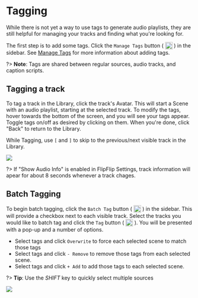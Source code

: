 # Tagging
While there is not yet a way to use tags to generate audio playlists, they are still helpful for managing your tracks
and finding what you're looking for.

The first step is to add some tags. Click the `Manage Tags` button ( <img style="vertical-align: -5px" 
src="doc_icons/tag.svg" alt="Manage Tags" width="20" height="20"> ) in the sidebar. See [Manage Tags](tagging.md#manage-tags)
for more information about adding tags.

?> **Note**: Tags are shared between regular sources, audio tracks, and caption scripts.

## Tagging a track
To tag a track in the Library, click the track's Avatar. This will start a Scene with an audio playlist, starting at 
the selected track. To modify the tags, hover towards the bottom of the screen, and you will see your tags appear. 
Toggle tags on/off as desired by clicking on them. When you're done, click "Back" to return to the Library.

While Tagging, use `[` and `]` to skip to the previous/next visible track in the Library. 

![](doc_images/audio_tagging.png)

?> If "Show Audio Info" is enabled in FlipFlip Settings, track information will apear for about 8 seconds whenever a 
track chages. 

## Batch Tagging
To begin batch tagging, click the `Batch Tag` button ( <img style="vertical-align: -5px" 
src="doc_icons/batch.svg" alt="Batch Tag" width="20" height="20"> ) in the sidebar. This will provide a checkbox 
next to each visible track. Select the tracks you would like to batch tag and click the `Tag` button 
( <img style="vertical-align: -5px" src="doc_icons/tag.svg" alt="Manage Tags" width="20" height="20"> ). You 
will be presented with a pop-up and a number of options.

* Select tags and click `Overwrite` to force each selected scene to match those tags
* Select tags and click `- Remove` to remove those tags from each selected scene.
* Select tags and click `+ Add` to add those tags to each selected scene.

?> **Tip**: Use the _SHIFT_ key to quickly select multiple sources

![](doc_images/audio_library_batch.png)